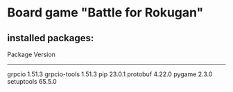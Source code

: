 # Board game "Battle for Rokugan"

## installed packages:
Package      Version
------------ -------
grpcio       1.51.3 
grpcio-tools 1.51.3 
pip          23.0.1 
protobuf     4.22.0 
pygame       2.3.0  
setuptools   65.5.0
